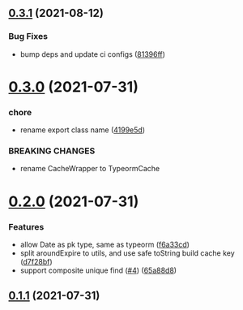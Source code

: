 ## [0.3.1](https://github.com/zcong1993/typeorm-cache/compare/v0.3.0...v0.3.1) (2021-08-12)


### Bug Fixes

* bump deps and update ci configs ([81396ff](https://github.com/zcong1993/typeorm-cache/commit/81396ffa18c939d7e7da30f0a594bf65abfa619f))



# [0.3.0](https://github.com/zcong1993/typeorm-cache/compare/v0.2.0...v0.3.0) (2021-07-31)

### chore

- rename export class name ([4199e5d](https://github.com/zcong1993/typeorm-cache/commit/4199e5de0d315359560be8bb0d0f40103bebe49e))

### BREAKING CHANGES

- rename CacheWrapper to TypeormCache

# [0.2.0](https://github.com/zcong1993/typeorm-cache/compare/v0.1.1...v0.2.0) (2021-07-31)

### Features

- allow Date as pk type, same as typeorm ([f6a33cd](https://github.com/zcong1993/typeorm-cache/commit/f6a33cdf6349c5b0ba858ab529149908e0efe061))
- split aroundExpire to utils, and use safe toString build cache key ([d7f28bf](https://github.com/zcong1993/typeorm-cache/commit/d7f28bf44f7609b512d810addfb87b2eeaa16243))
- support composite unique find ([#4](https://github.com/zcong1993/typeorm-cache/issues/4)) ([65a88d8](https://github.com/zcong1993/typeorm-cache/commit/65a88d86c010e5c333242bf1bfbb4eb812d8ed15))

## [0.1.1](https://github.com/zcong1993/typeorm-cache/compare/v0.1.0...v0.1.1) (2021-07-31)
